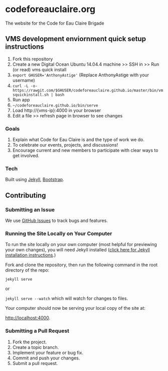 # codeforeauclaire.org

The website for the Code for Eau Claire Brigade

## VMS development enviornment quick setup instructions

1. Fork this repository
1. Create a new Digital Ocean Ubuntu 14.04.4 machine >> SSH in >> Run (or read) vms quick install
 1. `export GHUSER='AnthonyAstige'` (Replace AnthonyAstige with your username)
 1. `curl -L -o- https://rawgit.com/$GHUSER/codeforeauclaire.github.io/master/bin/vmsquickinstall.sh | bash`
1. Run app
 1. `~/codeforeauclaire.github.io/bin/serve`
 1. Load http://{vms-ip}:4000 in your browser
 1. Edit a file >> refresh page in browser to see changes

### Goals
1. Explain what Code for Eau Claire is and the type of work we do.
2. To celebrate our events, projects, and discussions!
3. Encourage current and new members to participate with clear ways to get involved.

### Tech

Built using [Jekyll](http://jekyllrb.com/), [Bootstrap](http://getbootstrap.com/).

## Contributing

### <a name="issues"></a>Submitting an Issue

We use [GitHub Issues](https://github.com/codeforeauclaire/codeforeauclaire.org/issues) to track bugs and features. 


### Running the Site Locally on Your Computer

To run the site locally on your own computer (most helpful for previewing your own changes), you will need Jekyll installed ([click here for Jekyll installation instructions](http://jekyllrb.com/docs/installation/).)

Fork and clone the repository, then run the following command in the root directory of the repo:

`jekyll serve`

or

`jekyll serve --watch` which will watch for changes to files.

Your computer should now be serving your local copy of the site at:

[http://localhost:4000](http://localhost:4000).

### Submitting a Pull Request

1. Fork the project.
2. Create a topic branch.
3. Implement your feature or bug fix.
4. Commit and push your changes.
5. Submit a pull request.
